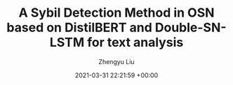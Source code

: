 ---
layout: post
title:  "A Sybil Detection Method in OSN based on DistilBERT and Double-SN-LSTM for text analysis"
date:   2021-03-31 22:21:59 +00:00
categories: research
author: "Zhengyu Liu"
authors: "Xiaojie Xu, Jian Dong, <strong>Zhengyu Liu</strong>, Jin Yang, et al."
venue: "EAI International Conference on Security and Privacy in Communication Networks (SecureComm), 2021"
---
